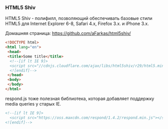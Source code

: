 ### HTML5 Shiv

HTML5 Shiv - полифилл, позволяющий обеспечивать базовые стили HTML5 для Internet Explorer 6-8, Safari 4.x, Firefox 3.x. и iPhone 3.x.

Домашняя страница: https://github.com/aFarkas/html5shiv/

```html
<!DOCTYPE html>
<html lang="en">
 <head>
 <title>Some title</title>
  <!--[if lt IE 9]>
  <script src="//cdnjs.cloudflare.com/ajax/libs/html5shiv/r29/html5.min.js"></script>
  <![endif]-->
 </head>
 <body>
 </body>
</html>
```

respond.js тоже полезная библиотека, которая добавляет поддержку media queries у старых IE.

```html
<!--[if lt IE 9]>
  <script src="https://oss.maxcdn.com/respond/1.4.2/respond.min.js"></script>
<![endif]-->
```